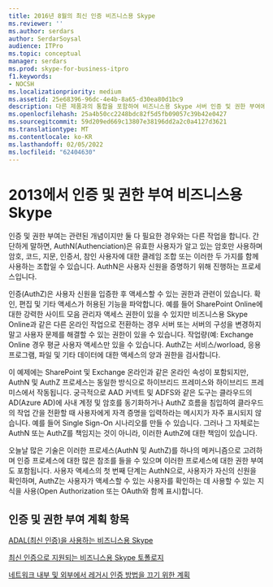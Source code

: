 ```yaml
---
title: 2016년 8월의 최신 인증 비즈니스용 Skype
ms.reviewer: ''
ms.author: serdars
author: SerdarSoysal
audience: ITPro
ms.topic: conceptual
manager: serdars
ms.prod: skype-for-business-itpro
f1.keywords:
- NOCSH
ms.localizationpriority: medium
ms.assetid: 25e68396-96dc-4e4b-8a65-d30ea80d1bc9
description: 다른 제품과의 통합을 포함하여 비즈니스용 Skype 서버 인증 및 권한 부여에 대한 계획 항목
ms.openlocfilehash: 25a4b50cc2248bdc82f5d5fb09057c39b42e0427
ms.sourcegitcommit: 59d209ed669c13807e38196dd2a2c0a4127d3621
ms.translationtype: MT
ms.contentlocale: ko-KR
ms.lasthandoff: 02/05/2022
ms.locfileid: "62404630"
---
```

# <a name="discussing-authentication-and-authorization-in-skype-for-business"></a>2013에서 인증 및 권한 부여 비즈니스용 Skype

인증 및 권한 부여는 관련된 개념이지만 둘 다 필요한 경우와는 다른 작업을 합니다. 간단하게 말하면, AuthN(Authenciation)은 유효한 사용자가 알고 있는 암호만 사용하며 암호, 코드, 지문, 인증서, 참인 사용자에 대한 클레임 조합 또는 이러한 두 가지를 함께 사용하는 조합일 수 있습니다. AuthN은 사용자 신원을 증명하기 위해 진행하는 프로세스입니다.

인증(AuthZ)은 사용자 신원을 입증한 후 액세스할 수 있는 권한과 관련이 있습니다. 확인, 편집 및 기타 액세스가 허용된 기능을 파악합니다. 예를 들어 SharePoint Online에 대한 강력한 사이트 모음 관리자 액세스 권한이 있을 수 있지만 비즈니스용 Skype Online과 같은 다른 온라인 작업으로 전환하는 경우 서버 또는 서버의 구성을 변경하지 말고 사용자 문제를 해결할 수 있는 권한이 있을 수 있습니다. 작업량(예: Exchange Online 경우 평균 사용자 액세스만 있을 수 있습니다. AuthZ는 서비스/worload, 응용 프로그램, 파일 및 기타 데이터에 대한 액세스의 양과 권한을 검사합니다.

이 예제에는 SharePoint 및 Exchange 온라인과 같은 온라인 속성이 포함되지만, AuthN 및 AuthZ 프로세스는 동일한 방식으로 하이브리드 프레미스와 하이브리드 프레미스에서 작동됩니다. 궁극적으로 AAD 커넥트 및 ADFS와 같은 도구는 클라우드의 AD(Azure AD)에 사내 계정 및 암호를 동기화하거나 AuthZ 흐름을 침입하여 클라우드의 작업 간을 전환할 때 사용자에게 자격 증명을 입력하라는 메시지가 자주 표시되지 않습니다. 예를 들어 Single Sign-On 시나리오를 만들 수 있습니다. 그러나 그 자체로는 AuthN 또는 AuthZ를 책임지는 것이 아니라, 이러한 AuthZ에 대한 책임이 있습니다.

오늘날 많은 기술은 이러한 프로세스(AuthN 및 AuthZ)를 하나의 메커니즘으로 고려하며 인증 프로세스에 대한 많은 참조를 들을 수 있으며 이러한 프로세스에 대한 권한 부여도 포함됩니다. 사용자 액세스의 첫 번째 단계는 AuthN으로, 사용자가 자신의 신원을 확인하며, AuthZ는 사용자가 액세스할 수 있는 사용자를 확인하는 데 사용할 수 있는 지식을 사용(Open Authorization 또는 OAuth와 함께 표시)합니다.

  
## <a name="authentication-and-authorization-planning-topics"></a>인증 및 권한 부여 계획 항목

[ADAL(최신 인증)을 사용하는 비즈니스용 Skype](plan-adal.md)

[최신 인증으로 지원되는 비즈니스용 Skype 토폴로지](topologies-supported.md)

[네트워크 내부 및 외부에서 레거시 인증 방법을 끄기 위한 계획](turn-on-modern-auth.md)

